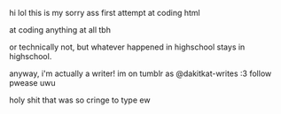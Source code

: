 <html>
  <body>
    <p>hi lol this is my sorry ass first attempt at coding html</p>
    <p>at coding anything at all tbh</p>
    <p>or technically not, but whatever happened in highschool stays in highschool.</p>
    <p>anyway, i'm actually a writer! im on tumblr as @dakitkat-writes :3 follow pwease uwu</p>
    <p>holy shit that was so cringe to type ew</p>
  </body>
</html>
